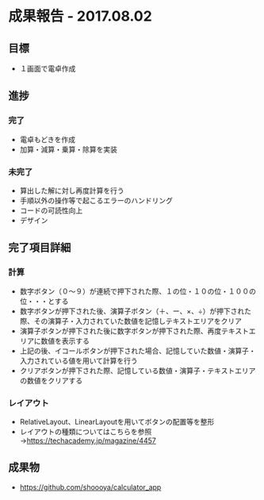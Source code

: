 # 成果報告 - 2017.08.02
## 目標
 - １画面で電卓作成

## 進捗
### 完了
 - 電卓もどきを作成
  - 加算・減算・乗算・除算を実装

### 未完了
 - 算出した解に対し再度計算を行う
 - 手順以外の操作等で起こるエラーのハンドリング
 - コードの可読性向上
 - デザイン

## 完了項目詳細
### 計算
 - 数字ボタン（０〜９）が連続で押下された際、１の位・１０の位・１００の位・・・とする
 - 数字ボタンが押下された後、演算子ボタン（＋、ー、×、÷）が押下された際、その演算子・入力されていた数値を記憶しテキストエリアをクリア
 - 演算子ボタンが押下された後に数字ボタンが押下された際、再度テキストエリアに数値を表示する
 - 上記の後、イコールボタンが押下された場合、記憶していた数値・演算子・入力されている値を用いて計算を行う
 - クリアボタンが押下された際、記憶している数値・演算子・テキストエリアの数値をクリアする
 
### レイアウト
 - RelativeLayout、LinearLayoutを用いてボタンの配置等を整形
  - レイアウトの種類についてはこちらを参照→https://techacademy.jp/magazine/4457

## 成果物
 - https://github.com/shoooya/calculator_app

